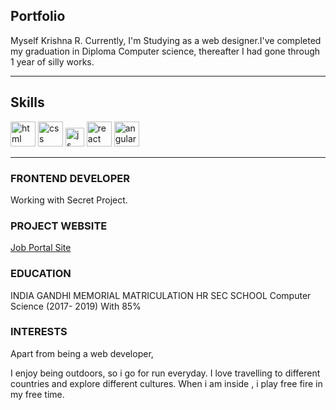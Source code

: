 ## Portfolio

Myself Krishna R. 
Currently, I'm Studying as a web designer.I've completed my graduation in Diploma Computer science, thereafter I had gone through 1 year of silly works.

---

## Skills

<p align='left'>
  <img src="https://upload.wikimedia.org/wikipedia/commons/thumb/6/61/HTML5_logo_and_wordmark.svg/2048px-HTML5_logo_and_wordmark.svg.png" alt="html" width="40" height="40">
  <img src='https://upload.wikimedia.org/wikipedia/commons/thumb/d/d5/CSS3_logo_and_wordmark.svg/1200px-CSS3_logo_and_wordmark.svg.png' alt="css" width="40" height="40">
  <img src='https://upload.wikimedia.org/wikipedia/commons/6/6a/JavaScript-logo.png' height='30' width='auto' alt="js">
   <img src="https://upload.wikimedia.org/wikipedia/commons/thumb/a/a7/React-icon.svg/1280px-React-icon.svg.png" alt="react" width="auto" height="40"/>
   <img src="https://angular.io/assets/images/logos/angular/angular.svg" alt="angular" width="40" height="40"/>
</p>

---


### FRONTEND DEVELOPER

Working with Secret Project.

### **PROJECT WEBSITE**
<a href= "https://jiophone477.000webhostapp.com/">Job Portal Site </a>

### EDUCATION

INDIA GANDHI MEMORIAL MATRICULATION HR SEC SCHOOL Computer Science (2017- 2019)
 With 85%
 
### INTERESTS
Apart from being a web developer,

I enjoy being outdoors, so i go for run everyday. I love travelling to different countries and explore different cultures. When i am inside , i play free fire in my free time.
